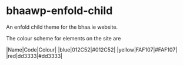 bhaawp-enfold-child
===================

An enfold child theme for the bhaa.ie website.

The colour scheme for elements on the site are

|Name|Code|Colour|
|blue|012C52|#012C52|
|yellow|FAF107|#FAF107|
|red|dd3333|#dd3333|
